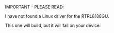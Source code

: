 IMPORTANT - PLEASE READ:

I have not found a Linux driver for the RTRL8188GU.

This one will build, but it will fail on your device.


